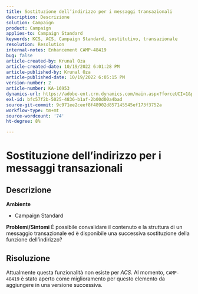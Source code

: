```yaml
---
title: Sostituzione dell’indirizzo per i messaggi transazionali
description: Descrizione
solution: Campaign
product: Campaign
applies-to: Campaign Standard
keywords: KCS, ACS, Campaign Standard, sostitutivo, transazionale
resolution: Resolution
internal-notes: Enhancement CAMP-48419
bug: false
article-created-by: Krunal Oza
article-created-date: 10/19/2022 6:01:28 PM
article-published-by: Krunal Oza
article-published-date: 10/19/2022 6:05:15 PM
version-number: 2
article-number: KA-16953
dynamics-url: https://adobe-ent.crm.dynamics.com/main.aspx?forceUCI=1&pagetype=entityrecord&etn=knowledgearticle&id=b72c890b-d84f-ed11-bba2-00224808679b
exl-id: bfc57f2b-5025-4836-b1af-2b00d00a4bad
source-git-commit: 9c971ee2ceef8f48902d857145545ef173f3752a
workflow-type: tm+mt
source-wordcount: '74'
ht-degree: 8%

---
```


# Sostituzione dell’indirizzo per i messaggi transazionali

## Descrizione

<b>Ambiente</b>
- Campaign Standard



<b>Problemi/Sintomi</b>
È possibile convalidare il contenuto e la struttura di un messaggio transazionale ed è disponibile una successiva sostituzione della funzione dell’indirizzo?


## Risoluzione


Attualmente questa funzionalità non esiste per *ACS*. Al momento, `CAMP-48419` è stato aperto come miglioramento per questo elemento da aggiungere in una versione successiva.
